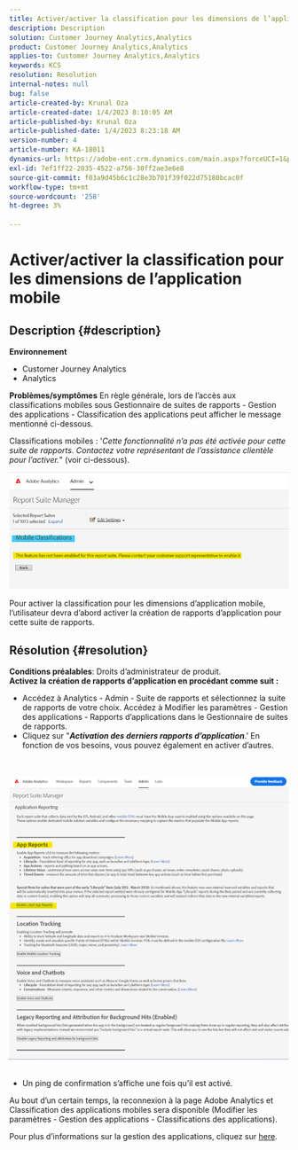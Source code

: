 ```yaml
---
title: Activer/activer la classification pour les dimensions de l’application mobile
description: Description
solution: Customer Journey Analytics,Analytics
product: Customer Journey Analytics,Analytics
applies-to: Customer Journey Analytics,Analytics
keywords: KCS
resolution: Resolution
internal-notes: null
bug: false
article-created-by: Krunal Oza
article-created-date: 1/4/2023 8:10:05 AM
article-published-by: Krunal Oza
article-published-date: 1/4/2023 8:23:18 AM
version-number: 4
article-number: KA-18011
dynamics-url: https://adobe-ent.crm.dynamics.com/main.aspx?forceUCI=1&pagetype=entityrecord&etn=knowledgearticle&id=abc8232e-078c-ed11-81ac-6045bd0063aa
exl-id: 7ef1ff22-2035-4522-a756-30ff2ae3e6e8
source-git-commit: f03a9d45b6c1c28e3b701f39f022d75180bcac0f
workflow-type: tm+mt
source-wordcount: '258'
ht-degree: 3%

---
```


# Activer/activer la classification pour les dimensions de l’application mobile

## Description {#description}

<b>Environnement</b>
- Customer Journey Analytics
- Analytics



<b>Problèmes/symptômes</b>
En règle générale, lors de l’accès aux classifications mobiles sous Gestionnaire de suites de rapports - Gestion des applications - Classification des applications peut afficher le message mentionné ci-dessous.

Classifications mobiles : &#39;*Cette fonctionnalité n’a pas été activée pour cette suite de rapports. Contactez votre représentant de l’assistance clientèle pour l’activer.*&quot; (voir ci-dessous).

![](assets/___acc8232e-078c-ed11-81ac-6045bd0063aa___.png)

Pour activer la classification pour les dimensions d’application mobile, l’utilisateur devra d’abord activer la création de rapports d’application pour cette suite de rapports.


## Résolution {#resolution}

<b>Conditions préalables</b>: Droits d’administrateur de produit.<br><b>Activez la création de rapports d’application en procédant comme suit :</b>
- Accédez à Analytics - Admin - Suite de rapports et sélectionnez la suite de rapports de votre choix. Accédez à Modifier les paramètres - Gestion des applications -<b> </b>Rapports d’applications dans le Gestionnaire de suites de rapports.
- Cliquez sur &quot;<b>*Activation des derniers rapports d’application</b>*.’ En fonction de vos besoins, vous pouvez également en activer d’autres.

<br> <br>![](assets/0ae3ca9c-b68f-ec11-b400-00224804a35d.png)
 
- Un ping de confirmation s’affiche une fois qu’il est activé.


Au bout d’un certain temps, la reconnexion à la page Adobe Analytics et Classification des applications mobiles sera disponible (Modifier les paramètres - Gestion des applications - Classifications des applications).

Pour plus d’informations sur la gestion des applications, cliquez sur [here](https://nam04.safelinks.protection.outlook.com/?url=https%3A%2F%2Fexperienceleague.adobe.com%2Fdocs%2Fanalytics%2Fadmin%2Fadmin-tools%2Fmobile-management.html%3Flang%3Den&amp;amp;data=04%7C01%7Cnilotpalb%40adobe.com%7C3c1d5032d121424be46208d9f1d8905c%7Cfa7b1b5a7b34438794aed2c178decee1%7C0%7C0%7C637806734700482559%7CUnknown%7CTWFpbGZsb3d8eyJWIjoiMC4wLjAwMDAiLCJQIjoiV2luMzIiLCJBTiI6Ik1haWwiLCJXVCI6Mn0%3D%7C3000&amp;amp;sdata=uxWerDD%2FHHZVSk%2B6eY0p2czXyW3BtXq75lRarjebwak%3D&amp;amp;reserved=0 "Cliquez pour suivre le lien : https://experienceleague.adobe.com/docs/analytics/admin/admin-tools/mobile-management.html?lang=en").
